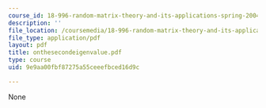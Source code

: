 ```yaml
---
course_id: 18-996-random-matrix-theory-and-its-applications-spring-2004
description: ''
file_location: /coursemedia/18-996-random-matrix-theory-and-its-applications-spring-2004/9e9aa00fbf87275a55ceeefbced16d9c_onthesecondeigenvalue.pdf
file_type: application/pdf
layout: pdf
title: onthesecondeigenvalue.pdf
type: course
uid: 9e9aa00fbf87275a55ceeefbced16d9c

---
```

None